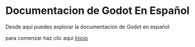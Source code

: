 # Documentacion de Godot En Español

Desde aqui puedes explorar la documentacion de Godot en español

para comenzar haz clic aqui [Inicio](wiki/Home)
